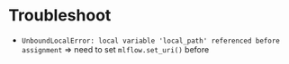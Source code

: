 # Troubleshoot

- `UnboundLocalError: local variable 'local_path' referenced before assignment` => need to set `mlflow.set_uri()` before
